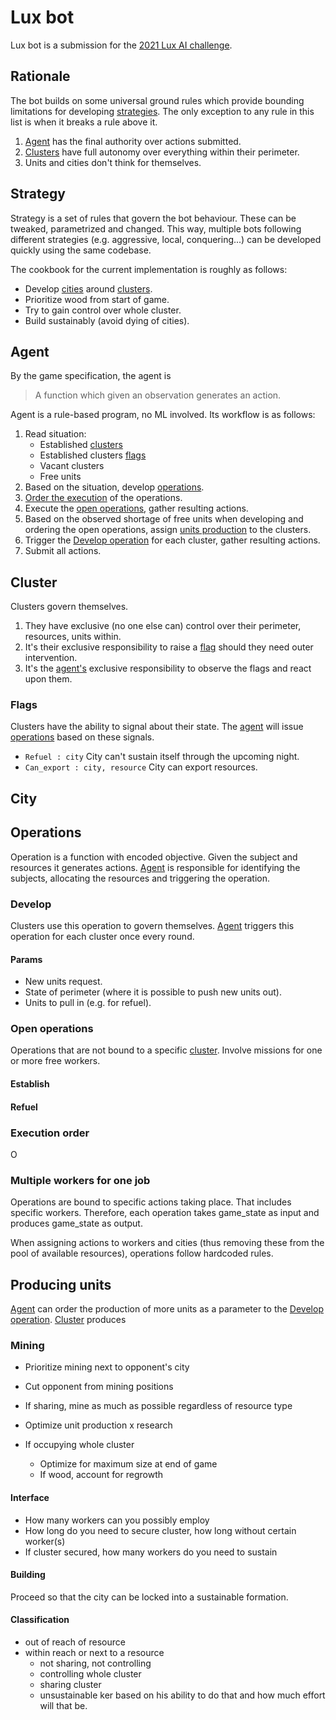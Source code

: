 
# Lux bot

Lux bot is a submission for the [2021 Lux AI challenge](https://www.lux-ai.org/specs-2021).

## Rationale
The bot builds on some universal ground rules which provide bounding limitations for developing [strategies](#strategy).
The only exception to any rule in this list is when it breaks a rule above it.

1. [Agent](#agent) has the final authority over actions submitted.
2. [Clusters](#cluster) have full autonomy over everything within their perimeter.
3. Units and cities don't think for themselves.

## <a name="strategy"></a> Strategy

Strategy is a set of rules that govern the bot behaviour. These can be tweaked, parametrized and changed.
This way, multiple bots following different strategies
(e.g. aggressive, local, conquering...) can be developed quickly using the same codebase. 

The cookbook for the current implementation is roughly as follows:

- Develop [cities](#city) around [clusters](#cluster).
- Prioritize wood from start of game.
- Try to gain control over whole cluster.
- Build sustainably (avoid dying of cities).

## <a name="Agent"></a> Agent
By the game specification, the agent is

>A function which given an observation generates an action.

Agent is a rule-based program, no ML involved. Its workflow is as follows:

1. Read situation:
    - Established [clusters](#cluster)
    - Established clusters [flags](#flags)
    - Vacant clusters
    - Free units
2. Based on the situation, develop [operations](#operation).
3. [Order the execution](#execution_order) of the operations.
4. Execute the [open operations](#open_operations), gather resulting actions.
5. Based on the observed shortage of free units when developing and ordering the open operations, assign [units production](#producing_units) to the clusters.
6. Trigger the [Develop operation](#operation-develop) for each cluster, gather resulting actions.
7. Submit all actions.

## <a name="cluster"></a> Cluster

Clusters govern themselves.

1. They have exclusive (no one else can) control over their perimeter, resources, units within.
2. It's their exclusive responsibility to raise a [flag](#flags) should they need outer intervention.
3. It's the [agent's](#agent) exclusive responsibility to observe the flags and react upon them.

### <a name="flags"></a>Flags

Clusters have the ability to signal about their state.
The [agent](#agent) will issue [operations](#operation) based on these signals.

- `Refuel : city` City can't sustain itself through the upcoming night.
- `Can_export : city, resource` City can export resources.

## <a name="city"></a>City
## <a name="operation"></a>Operations
Operation is a function with encoded objective.
Given the subject and resources it generates actions.
[Agent](#agent) is responsible for identifying the subjects, allocating the resources and triggering the operation.

### <a name="operation_develop"></a>Develop
Clusters use this operation to govern themselves.
[Agent](#agent) triggers this operation for each cluster once every round.

#### Params
- New units request.
- State of perimeter (where it is possible to push new units out).
- Units to pull in (e.g. for refuel).

### Open operations <a name="open_operations"></a>
Operations that are not bound to a specific [cluster](#cluster). Involve missions for one or more free workers.
#### Establish
#### <a name="refuel"></a>Refuel
### <a name="execution_order"></a> Execution order

O

### Multiple workers for one job

Operations are bound to specific actions taking place. That includes specific workers.
Therefore, each operation takes game_state as input and produces game_state as output.

When assigning actions to workers and cities (thus removing these from the pool of available resources),
operations follow hardcoded rules.

## <a name="producing_units"></a>Producing units
[Agent](#agent) can order the production of more units as a parameter to the [Develop operation](#operation_develop).
[Cluster](#cluster) produces  

### Mining
- Prioritize mining next to opponent's city
- Cut opponent from mining positions

- If sharing, mine as much as possible regardless of resource type
- Optimize unit production x research
- If occupying whole cluster
  - Optimize for maximum size at end of game
  - If wood, account for regrowth

#### Interface
- How many workers can you possibly employ
- How long do you need to secure cluster, how long without certain worker(s)
- If cluster secured, how many workers do you need to sustain

#### Building
Proceed so that the city can be locked into a sustainable formation.

#### Classification
- out of reach of resource
- within reach or next to a resource
  - not sharing, not controlling
  - controlling whole cluster
  - sharing cluster
  - unsustainable
ker based on his ability to do that and how much effort will that be.